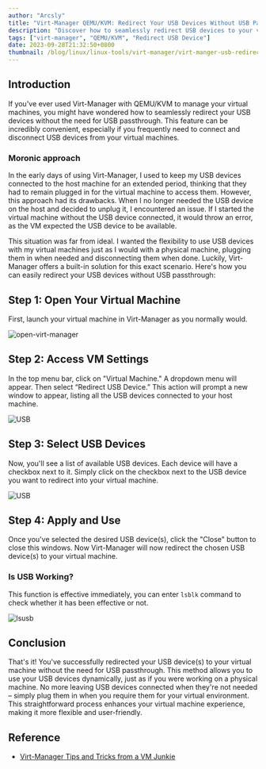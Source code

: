 ```yaml
---
author: "Arcsly"
title: "Virt-Manager QEMU/KVM: Redirect Your USB Devices Without USB Passthrough"
description: "Discover how to seamlessly redirect USB devices to your virtual machines in Virt-Manager with QEMU/KVM, without the need for USB passthrough. Enhance your virtual machine experience today!"
tags: ["virt-manager", "QEMU/KVM", "Redirect USB Device"]
date: 2023-09-28T21:32:50+0800
thumbnail: /blog/linux/linux-tools/virt-manager/virt-manger-usb-redirect/profile.png
---
```


## Introduction

If you've ever used Virt-Manager with QEMU/KVM to manage your virtual machines, you might have wondered how to seamlessly redirect your USB devices without the need for USB passthrough. This feature can be incredibly convenient, especially if you frequently need to connect and disconnect USB devices from your virtual machines.

### Moronic approach

In the early days of using Virt-Manager, I used to keep my USB devices connected to the host machine for an extended period, thinking that they had to remain plugged in for the virtual machine to access them. However, this approach had its drawbacks. When I no longer needed the USB device on the host and decided to unplug it, I encountered an issue. If I started the virtual machine without the USB device connected, it would throw an error, as the VM expected the USB device to be available.

This situation was far from ideal. I wanted the flexibility to use USB devices with my virtual machines just as I would with a physical machine, plugging them in when needed and disconnecting them when done. Luckily, Virt-Manager offers a built-in solution for this exact scenario. Here's how you can easily redirect your USB devices without USB passthrough:

## Step 1: Open Your Virtual Machine

First, launch your virtual machine in Virt-Manager as you normally would.

![open-virt-manager](/blog/linux/linux-tools/virt-manager/virt-manger-usb-redirect/open-virt-manager.png)

## Step 2: Access VM Settings

In the top menu bar, click on "Virtual Machine." A dropdown menu will appear. Then select “Redirect USB Device.” This action will prompt a new window to appear, listing all the USB devices connected to your host machine.

![USB](/blog/linux/linux-tools/virt-manager/virt-manger-usb-redirect/open-menu-2.png)

## Step 3: Select USB Devices

Now, you'll see a list of available USB devices. Each device will have a checkbox next to it. Simply click on the checkbox next to the USB device you want to redirect into your virtual machine.

![USB](/blog/linux/linux-tools/virt-manager/virt-manger-usb-redirect/select.png)

## Step 4: Apply and Use

Once you've selected the desired USB device(s), click the "Close" button to close this windows. Now Virt-Manager will now redirect the chosen USB device(s) to your virtual machine.

### Is USB Working?

This function is effective immediately, you can enter `lsblk` command to check whether it has been effective or not.

![lsusb](/blog/linux/linux-tools/virt-manager/virt-manger-usb-redirect/lsusb.png)

## Conclusion

That's it! You've successfully redirected your USB device(s) to your virtual machine without the need for USB passthrough. This method allows you to use your USB devices dynamically, just as if you were working on a physical machine. No more leaving USB devices connected when they're not needed – simply plug them in when you require them for your virtual environment. This straightforward process enhances your virtual machine experience, making it more flexible and user-friendly.

## Reference

- [Virt-Manager Tips and Tricks from a VM Junkie](https://onion.tube/watch?v=9FBhcOnCxM8)